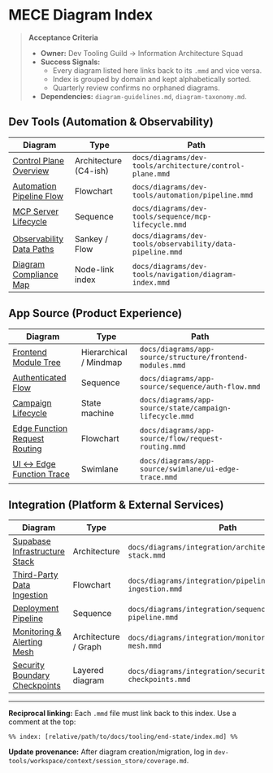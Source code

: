 # MECE Diagram Index

> **Acceptance Criteria**
>
> - **Owner:** Dev Tooling Guild → Information Architecture Squad
> - **Success Signals:**
>   - Every diagram listed here links back to its `.mmd` and vice versa.
>   - Index is grouped by domain and kept alphabetically sorted.
>   - Quarterly review confirms no orphaned diagrams.
> - **Dependencies:** `diagram-guidelines.md`, `diagram-taxonomy.md`.

## Dev Tools (Automation & Observability)

| Diagram                                                                              | Type                  | Path                                                      |
| ------------------------------------------------------------------------------------ | --------------------- | --------------------------------------------------------- |
| [Control Plane Overview](../../diagrams/dev-tools/architecture/control-plane.mmd)    | Architecture (C4-ish) | `docs/diagrams/dev-tools/architecture/control-plane.mmd`  |
| [Automation Pipeline Flow](../../diagrams/dev-tools/automation/pipeline.mmd)         | Flowchart             | `docs/diagrams/dev-tools/automation/pipeline.mmd`         |
| [MCP Server Lifecycle](../../diagrams/dev-tools/sequence/mcp-lifecycle.mmd)          | Sequence              | `docs/diagrams/dev-tools/sequence/mcp-lifecycle.mmd`      |
| [Observability Data Paths](../../diagrams/dev-tools/observability/data-pipeline.mmd) | Sankey / Flow         | `docs/diagrams/dev-tools/observability/data-pipeline.mmd` |
| [Diagram Compliance Map](../../diagrams/dev-tools/navigation/diagram-index.mmd)      | Node-link index       | `docs/diagrams/dev-tools/navigation/diagram-index.mmd`    |

## App Source (Product Experience)

| Diagram                                                                             | Type                   | Path                                                      |
| ----------------------------------------------------------------------------------- | ---------------------- | --------------------------------------------------------- |
| [Frontend Module Tree](../../diagrams/app-source/structure/frontend-modules.mmd)    | Hierarchical / Mindmap | `docs/diagrams/app-source/structure/frontend-modules.mmd` |
| [Authenticated Flow](../../diagrams/app-source/sequence/auth-flow.mmd)              | Sequence               | `docs/diagrams/app-source/sequence/auth-flow.mmd`         |
| [Campaign Lifecycle](../../diagrams/app-source/state/campaign-lifecycle.mmd)        | State machine          | `docs/diagrams/app-source/state/campaign-lifecycle.mmd`   |
| [Edge Function Request Routing](../../diagrams/app-source/flow/request-routing.mmd) | Flowchart              | `docs/diagrams/app-source/flow/request-routing.mmd`       |
| [UI ↔ Edge Function Trace](../../diagrams/app-source/swimlane/ui-edge-trace.mmd)    | Swimlane               | `docs/diagrams/app-source/swimlane/ui-edge-trace.mmd`     |

## Integration (Platform & External Services)

| Diagram                                                                                       | Type                 | Path                                                          |
| --------------------------------------------------------------------------------------------- | -------------------- | ------------------------------------------------------------- |
| [Supabase Infrastructure Stack](../../diagrams/integration/architecture/supabase-stack.mmd)   | Architecture         | `docs/diagrams/integration/architecture/supabase-stack.mmd`   |
| [Third-Party Data Ingestion](../../diagrams/integration/pipelines/data-ingestion.mmd)         | Flowchart            | `docs/diagrams/integration/pipelines/data-ingestion.mmd`      |
| [Deployment Pipeline](../../diagrams/integration/sequence/deployment-pipeline.mmd)            | Sequence             | `docs/diagrams/integration/sequence/deployment-pipeline.mmd`  |
| [Monitoring & Alerting Mesh](../../diagrams/integration/monitoring/alerting-mesh.mmd)         | Architecture / Graph | `docs/diagrams/integration/monitoring/alerting-mesh.mmd`      |
| [Security Boundary Checkpoints](../../diagrams/integration/security/boundary-checkpoints.mmd) | Layered diagram      | `docs/diagrams/integration/security/boundary-checkpoints.mmd` |

---

**Reciprocal linking:** Each `.mmd` file must link back to this index. Use a comment at the top:

```mermaid
%% index: [relative/path/to/docs/tooling/end-state/index.md] %%
```

**Update provenance:** After diagram creation/migration, log in `dev-tools/workspace/context/session_store/coverage.md`.

